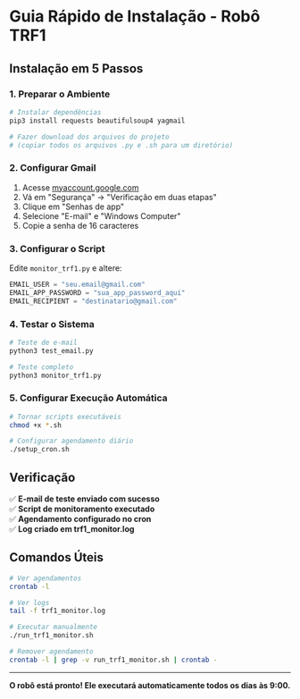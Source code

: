 # Guia Rápido de Instalação - Robô TRF1

## Instalação em 5 Passos

### 1. Preparar o Ambiente
```bash
# Instalar dependências
pip3 install requests beautifulsoup4 yagmail

# Fazer download dos arquivos do projeto
# (copiar todos os arquivos .py e .sh para um diretório)
```

### 2. Configurar Gmail
1. Acesse [myaccount.google.com](https://myaccount.google.com)
2. Vá em "Segurança" → "Verificação em duas etapas"
3. Clique em "Senhas de app"
4. Selecione "E-mail" e "Windows Computer"
5. Copie a senha de 16 caracteres

### 3. Configurar o Script
Edite `monitor_trf1.py` e altere:
```python
EMAIL_USER = "seu.email@gmail.com"
EMAIL_APP_PASSWORD = "sua_app_password_aqui"
EMAIL_RECIPIENT = "destinatario@gmail.com"
```

### 4. Testar o Sistema
```bash
# Teste de e-mail
python3 test_email.py

# Teste completo
python3 monitor_trf1.py
```

### 5. Configurar Execução Automática
```bash
# Tornar scripts executáveis
chmod +x *.sh

# Configurar agendamento diário
./setup_cron.sh
```

## Verificação

✅ **E-mail de teste enviado com sucesso**  
✅ **Script de monitoramento executado**  
✅ **Agendamento configurado no cron**  
✅ **Log criado em trf1_monitor.log**

## Comandos Úteis

```bash
# Ver agendamentos
crontab -l

# Ver logs
tail -f trf1_monitor.log

# Executar manualmente
./run_trf1_monitor.sh

# Remover agendamento
crontab -l | grep -v run_trf1_monitor.sh | crontab -
```

---
**O robô está pronto! Ele executará automaticamente todos os dias às 9:00.**

